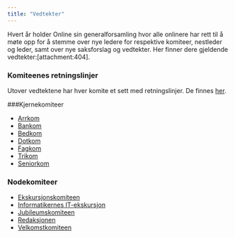 ```yaml
---
title: "Vedtekter"
---
```


Hvert år holder Online sin generalforsamling hvor alle onlinere har rett til å møte opp for å stemme over nye ledere for respektive komiteer, nestleder og leder, samt over nye saksforslag og vedtekter. Her finner dere gjeldende vedtekter:[attachment:404].

### Komiteenes retningslinjer
Utover vedtektene har hver komite et sett med retningslinjer. De finnes [her](https://online.ntnu.no/wiki/online/info/innsikt-og-interface/retningslinjer/).

###Kjernekomiteer

- [Arrkom](retningslinjer-arrkom)
- [Bankom](retningslinjer-bankom)
- [Bedkom](retningslinjer-bedkom)
- [Dotkom](retningslinjer-dotkom)
- [Fagkom](retningslinjer-fagkom)
- [Trikom](retningslinjer-trikom)
- [Seniorkom](retningslinjer-seniorkom)


### Nodekomiteer

- [Ekskursjonskomiteen](/wiki/online/info/innsikt-og-interface/retningslinjer/ekskom/)
- [Informatikernes IT-ekskursjon](/wiki/online/info/innsikt-og-interface/retningslinjer/itex/)
- [Jubileumskomiteen](/wiki/online/info/innsikt-og-interface/retningslinjer/jubkom/)
- [Redaksjonen](/wiki/online/info/innsikt-og-interface/retningslinjer/redaksjonen/)
- [Velkomstkomiteen](/wiki/online/info/innsikt-og-interface/retningslinjer/velkom/)